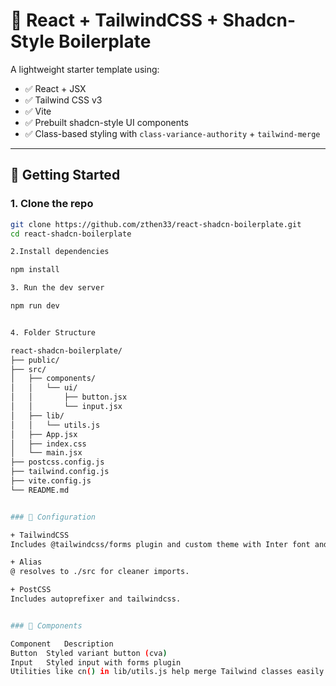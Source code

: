 # 🧩 React + TailwindCSS + Shadcn-Style Boilerplate

A lightweight starter template using:

- ✅ React + JSX
- ✅ Tailwind CSS v3
- ✅ Vite
- ✅ Prebuilt shadcn-style UI components
- ✅ Class-based styling with `class-variance-authority` + `tailwind-merge`

---

## 🚀 Getting Started

### 1. Clone the repo

```bash
git clone https://github.com/zthen33/react-shadcn-boilerplate.git
cd react-shadcn-boilerplate

2.Install dependencies

npm install

3. Run the dev server

npm run dev


4. Folder Structure

react-shadcn-boilerplate/
├── public/
├── src/
│   ├── components/
│   │   └── ui/
│   │       ├── button.jsx
│   │       └── input.jsx
│   ├── lib/
│   │   └── utils.js
│   ├── App.jsx
│   ├── index.css
│   └── main.jsx
├── postcss.config.js
├── tailwind.config.js
├── vite.config.js
└── README.md


### 🔧 Configuration

+ TailwindCSS
Includes @tailwindcss/forms plugin and custom theme with Inter font and a primary color.

+ Alias
@ resolves to ./src for cleaner imports.

+ PostCSS
Includes autoprefixer and tailwindcss.


### 🧩 Components

Component	Description
Button	Styled variant button (cva)
Input	Styled input with forms plugin
Utilities like cn() in lib/utils.js help merge Tailwind classes easily.

```
